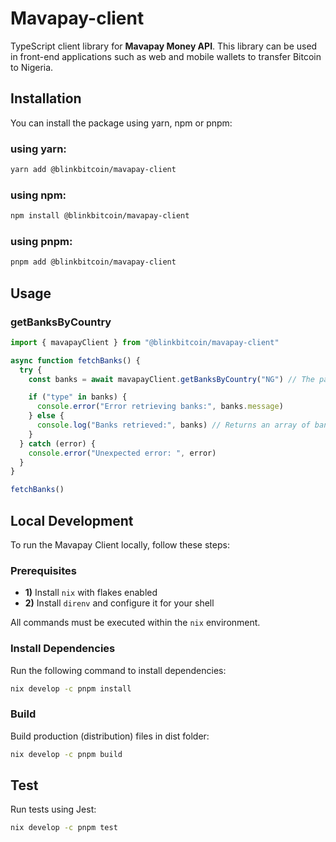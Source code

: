 # Mavapay-client

TypeScript client library for **Mavapay Money API**. This library can be used in front-end applications such as web and mobile wallets to transfer Bitcoin to Nigeria.

## Installation

You can install the package using yarn, npm or pnpm:

### using yarn:

```bash
yarn add @blinkbitcoin/mavapay-client
```

### using npm:

```bash
npm install @blinkbitcoin/mavapay-client
```

### using pnpm:

```bash
pnpm add @blinkbitcoin/mavapay-client
```

## Usage

### getBanksByCountry

```js
import { mavapayClient } from "@blinkbitcoin/mavapay-client"

async function fetchBanks() {
  try {
    const banks = await mavapayClient.getBanksByCountry("NG") // The parameter is a country code

    if ("type" in banks) {
      console.error("Error retrieving banks:", banks.message)
    } else {
      console.log("Banks retrieved:", banks) // Returns an array of bank objects
    }
  } catch (error) {
    console.error("Unexpected error: ", error)
  }
}

fetchBanks()
```

## Local Development

To run the Mavapay Client locally, follow these steps:

### Prerequisites

- **1)** Install `nix` with flakes enabled
- **2)** Install `direnv` and configure it for your shell

All commands must be executed within the `nix` environment.

### Install Dependencies

Run the following command to install dependencies:

```bash
nix develop -c pnpm install
```

### Build

Build production (distribution) files in dist folder:

```bash
nix develop -c pnpm build
```

## Test

Run tests using Jest:

```bash
nix develop -c pnpm test
```
